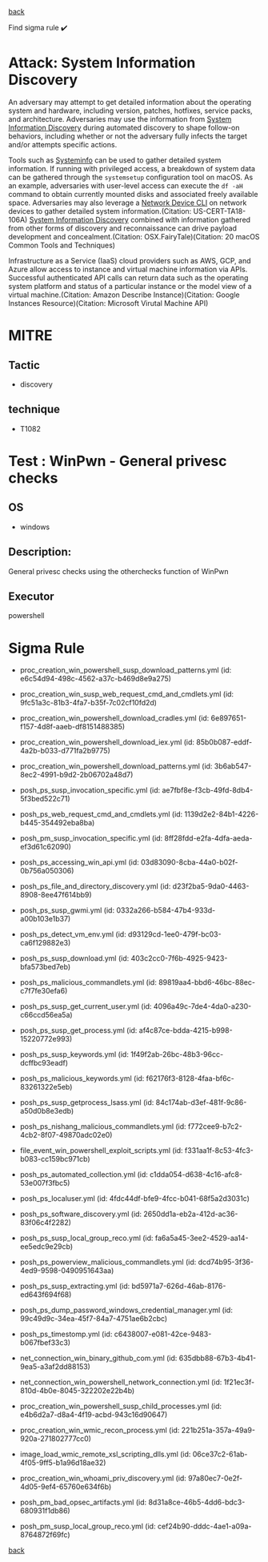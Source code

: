 
[back](../index.md)

Find sigma rule :heavy_check_mark: 

# Attack: System Information Discovery 

An adversary may attempt to get detailed information about the operating system and hardware, including version, patches, hotfixes, service packs, and architecture. Adversaries may use the information from [System Information Discovery](https://attack.mitre.org/techniques/T1082) during automated discovery to shape follow-on behaviors, including whether or not the adversary fully infects the target and/or attempts specific actions.

Tools such as [Systeminfo](https://attack.mitre.org/software/S0096) can be used to gather detailed system information. If running with privileged access, a breakdown of system data can be gathered through the <code>systemsetup</code> configuration tool on macOS. As an example, adversaries with user-level access can execute the <code>df -aH</code> command to obtain currently mounted disks and associated freely available space. Adversaries may also leverage a [Network Device CLI](https://attack.mitre.org/techniques/T1059/008) on network devices to gather detailed system information.(Citation: US-CERT-TA18-106A) [System Information Discovery](https://attack.mitre.org/techniques/T1082) combined with information gathered from other forms of discovery and reconnaissance can drive payload development and concealment.(Citation: OSX.FairyTale)(Citation: 20 macOS Common Tools and Techniques)

Infrastructure as a Service (IaaS) cloud providers such as AWS, GCP, and Azure allow access to instance and virtual machine information via APIs. Successful authenticated API calls can return data such as the operating system platform and status of a particular instance or the model view of a virtual machine.(Citation: Amazon Describe Instance)(Citation: Google Instances Resource)(Citation: Microsoft Virutal Machine API)

# MITRE
## Tactic
  - discovery


## technique
  - T1082


# Test : WinPwn - General privesc checks
## OS
  - windows


## Description:
General privesc checks using the otherchecks function of WinPwn

## Executor
powershell

# Sigma Rule
 - proc_creation_win_powershell_susp_download_patterns.yml (id: e6c54d94-498c-4562-a37c-b469d8e9a275)

 - proc_creation_win_susp_web_request_cmd_and_cmdlets.yml (id: 9fc51a3c-81b3-4fa7-b35f-7c02cf10fd2d)

 - proc_creation_win_powershell_download_cradles.yml (id: 6e897651-f157-4d8f-aaeb-df8151488385)

 - proc_creation_win_powershell_download_iex.yml (id: 85b0b087-eddf-4a2b-b033-d771fa2b9775)

 - proc_creation_win_powershell_download_patterns.yml (id: 3b6ab547-8ec2-4991-b9d2-2b06702a48d7)

 - posh_ps_susp_invocation_specific.yml (id: ae7fbf8e-f3cb-49fd-8db4-5f3bed522c71)

 - posh_ps_web_request_cmd_and_cmdlets.yml (id: 1139d2e2-84b1-4226-b445-354492eba8ba)

 - posh_pm_susp_invocation_specific.yml (id: 8ff28fdd-e2fa-4dfa-aeda-ef3d61c62090)

 - posh_ps_accessing_win_api.yml (id: 03d83090-8cba-44a0-b02f-0b756a050306)

 - posh_ps_file_and_directory_discovery.yml (id: d23f2ba5-9da0-4463-8908-8ee47f614bb9)

 - posh_ps_susp_gwmi.yml (id: 0332a266-b584-47b4-933d-a00b103e1b37)

 - posh_ps_detect_vm_env.yml (id: d93129cd-1ee0-479f-bc03-ca6f129882e3)

 - posh_ps_susp_download.yml (id: 403c2cc0-7f6b-4925-9423-bfa573bed7eb)

 - posh_ps_malicious_commandlets.yml (id: 89819aa4-bbd6-46bc-88ec-c7f7fe30efa6)

 - posh_ps_susp_get_current_user.yml (id: 4096a49c-7de4-4da0-a230-c66ccd56ea5a)

 - posh_ps_susp_get_process.yml (id: af4c87ce-bdda-4215-b998-15220772e993)

 - posh_ps_susp_keywords.yml (id: 1f49f2ab-26bc-48b3-96cc-dcffbc93eadf)

 - posh_ps_malicious_keywords.yml (id: f62176f3-8128-4faa-bf6c-83261322e5eb)

 - posh_ps_susp_getprocess_lsass.yml (id: 84c174ab-d3ef-481f-9c86-a50d0b8e3edb)

 - posh_ps_nishang_malicious_commandlets.yml (id: f772cee9-b7c2-4cb2-8f07-49870adc02e0)

 - file_event_win_powershell_exploit_scripts.yml (id: f331aa1f-8c53-4fc3-b083-cc159bc971cb)

 - posh_ps_automated_collection.yml (id: c1dda054-d638-4c16-afc8-53e007f3fbc5)

 - posh_ps_localuser.yml (id: 4fdc44df-bfe9-4fcc-b041-68f5a2d3031c)

 - posh_ps_software_discovery.yml (id: 2650dd1a-eb2a-412d-ac36-83f06c4f2282)

 - posh_ps_susp_local_group_reco.yml (id: fa6a5a45-3ee2-4529-aa14-ee5edc9e29cb)

 - posh_ps_powerview_malicious_commandlets.yml (id: dcd74b95-3f36-4ed9-9598-0490951643aa)

 - posh_ps_susp_extracting.yml (id: bd5971a7-626d-46ab-8176-ed643f694f68)

 - posh_ps_dump_password_windows_credential_manager.yml (id: 99c49d9c-34ea-45f7-84a7-4751ae6b2cbc)

 - posh_ps_timestomp.yml (id: c6438007-e081-42ce-9483-b067fbef33c3)

 - net_connection_win_binary_github_com.yml (id: 635dbb88-67b3-4b41-9ea5-a3af2dd88153)

 - net_connection_win_powershell_network_connection.yml (id: 1f21ec3f-810d-4b0e-8045-322202e22b4b)

 - proc_creation_win_powershell_susp_child_processes.yml (id: e4b6d2a7-d8a4-4f19-acbd-943c16d90647)

 - proc_creation_win_wmic_recon_process.yml (id: 221b251a-357a-49a9-920a-271802777cc0)

 - image_load_wmic_remote_xsl_scripting_dlls.yml (id: 06ce37c2-61ab-4f05-9ff5-b1a96d18ae32)

 - proc_creation_win_whoami_priv_discovery.yml (id: 97a80ec7-0e2f-4d05-9ef4-65760e634f6b)

 - posh_pm_bad_opsec_artifacts.yml (id: 8d31a8ce-46b5-4dd6-bdc3-680931f1db86)

 - posh_pm_susp_local_group_reco.yml (id: cef24b90-dddc-4ae1-a09a-8764872f69fc)



[back](../index.md)

